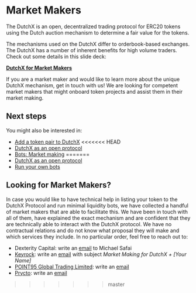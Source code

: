# Market Makers
The DutchX is an open, decentralized trading protocol for ERC20 tokens using
the Dutch auction mechanism to determine a fair value for the tokens.

The mechanisms used on the DutchX differ to orderbook-based exchanges.
The DutchX has a number of inherent benefits for high volume traders. Check out some details in this slide deck:

<a href="_static/docs/DutchX_Market_Makers.pdf" download>**DutchX for Market Makers**</a>

If you are a market maker and would like to learn more about the unique DutchX mechanism, get in touch with us! We are looking for competent market makers that might onboard token projects and assist them in their market making.

## Next steps
You might also be interested in:
  * [Add a token pair to DutchX](./add-token-pair.html)
<<<<<<< HEAD
  * [DutchX as an open protocol](./dutchx-as-an-open-protocol.html)
  * [Bots: Market making](./bots-market-making.html)
=======
  * [DutchX as an open protocol](./dutchx-as-an-open-platform.html)
  * [Run your own bots](./run-your-own-bots.html)

## Looking for Market Makers?

In case you would like to have technical help in listing your token to the DutchX Protocol and run minimal liquidity bots, we have collected a handful of market makers that are able to facilitate this.
We have been in touch with all of them, have explained the exact mechanism and are confident that they are technically able to interact with the DutchX protocol. We have no contractual relations and do not know what proposal they will make and which services they include. In no particular order, feel free to reach out to:

  * Dexterity Capital: write an [email](michael@dexterity.capital) to Michael Safai
  * [Keyrock](https://www.prycto.com/): write an [email](info@keyrock.eu) with subject *Market Making for DutchX + [Your Name]*
  * [POINT95 Global Trading Limited](http://www.p95g.com/): write an [email](bd@p95g.com)
  * [Prycto](https://www.prycto.com/): write an [email](DutchX@prycto.com)
>>>>>>> master
